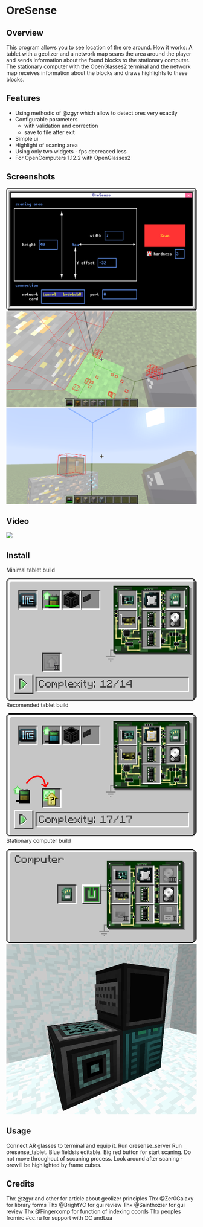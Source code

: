 # OreSense
## Overview 
This program allows you to see location of the ore around.
How it works:
A tablet with a geolizer and a network map scans the area around the player and sends information about the found blocks to the stationary computer.
The stationary computer with the OpenGlasses2 terminal and the network map receives information about the blocks and draws highlights to these blocks.

## Features
+ Using methodic of @zgyr which allow to detect ores very exactly
+ Configurable parameters
    * with validation and correction
    * save to file after exit
+ Simple ui
+ Highlight of scaning area
+ Using only two widgets - fps decreaced less
+ For OpenComputers 1.12.2 with OpenGlasses2

## Screenshots
![](https://raw.githubusercontent.com/hohserg1/OpenComputersPrograms/master/oresense/gui-screenshot.png)
![](https://raw.githubusercontent.com/hohserg1/OpenComputersPrograms/master/oresense/2021-03-24_16.30.02.png)
![](https://raw.githubusercontent.com/hohserg1/OpenComputersPrograms/master/oresense/2021-03-24_17.32.42.png)
## Video
[![](http://img.youtube.com/vi/m0JKtMSZ6q8/0.jpg)](http://www.youtube.com/watch?v=m0JKtMSZ6q8 "Video Title")

## Install
Minimal tablet build

![](https://raw.githubusercontent.com/hohserg1/OpenComputersPrograms/master/oresense/min-requirements-tablet.png)
Recomended tablet build

![](https://raw.githubusercontent.com/hohserg1/OpenComputersPrograms/master/oresense/recomended-requirements-tablet.png)
Stationary computer build

![](https://raw.githubusercontent.com/hohserg1/OpenComputersPrograms/master/oresense/min-requirements-server.png)
![](https://raw.githubusercontent.com/hohserg1/OpenComputersPrograms/master/oresense/min-requirements-server-2.png)

## Usage
Connect AR glasses to terminal and equip it.
Run oresense_server
Run oresense_tablet. Blue fieldsis editable. Big red button for start scaning. Do not move throughout of sccaning process.
Look around after scaning - orewill be highlighted by frame cubes.

## Credits
Thx @zgyr and other for article about geolizer principles
Thx @Zer0Galaxy for library forms
Thx @BrightYC for gui review
Thx @Sainthozier for gui review
Thx @Fingercomp for function of indexing coords
Thx peoples fromirc #cc.ru for support with OC andLua

